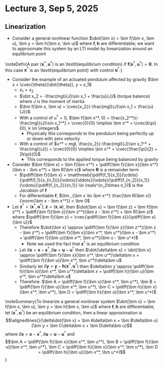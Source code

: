 # Lecture 3, Sep 5, 2025

## Linearization

* Consider a general nonlinear function $\dot{\bm x} = \bm f(\bm x, \bm u), \bm y = \bm h(\bm x, \bm u)$ where $\bm f, \bm h$ are differentiable; we want to approximate this system by an LTI model by linearization around an equilibrium point

\noteDefn{A pair $(\bm x^*, \bm u^*)$ is an \textit{equilibrium condition} if $\bm f(\bm x^*, \bm u^*) = \bm 0$. In this case $\bm x^*$ is an \textit{equilibrium point} with control $\bm u^*$.}

* Consider the example of an actuated pendulum affected by gravity $\bm x = \cvec{\theta}{\dot{\theta}}, y = x_1$
	* $\dot x_1 = x_2$
	* $\dot x_2 = -\frac{mgl}{J}\sin x_1 + \frac{u}{J}$ (torque balance) where $J$ is the moment of inertia
	* $\bm f(\bm x, \bm u) = \cvec{x_2}{-\frac{mgl}{J}\sin x_1 + \frac{u}{J}}$
	* With a control of $u^* = 0$, $\bm f(\bm x^*, 0) = \frac{x_2^*}{-\frac{mgl}{J}\sin x_1^*} = \cvec{0}{0} \implies \bm x^* = \cvec{k\pi}{0}, k \in \integers$
		* Physically this corresponds to the pendulum being perfectly up or down with zero velocity
	* With a control of $u^* = mgl, \frac{x_2}{-\frac{mgl}{J}\sin x_1^* + \frac{mgl}{J}} = \cvec{0}{0} \implies \bm x^* = \cvec{\frac{\pi}{2} + 2k\pi}{0}$
		* This corresponds to the applied torque being balanced by gravity
* Consider $\bm f(\bm x) = \bm f(\bm x^*) + \pdiff{\bm f}{\bm x}(\bm x^*)(\bm x - \bm x^*) + \bm R(\bm x)$ where $\bm R$ is a remainder term
	* $\pdiff{\bm f}{\bm x} = \matthreeb{\pdiff{f_1}{x_1}}{\cdots}{\pdiff{f_1}{x_{n_1}}}{\vdots}{\ddots}{\vdots}{\pdiff{f_{n_2}}{x_1}}{\cdots}{\pdiff{f_{n_2}}{n_1}} \in \reals^{n_2\times n_1}$ is the *Jacobian* of $\bm f$
	* For differentiable $\bm f$, $\lim _{\bm x \to \bm x^*} \frac{\bm R(\bm x)}{\norm{\bm x - \bm x^*}} = \bm 0$
* Let $\bm z^* = (\bm x^*, \bm u^*), \bm z = (\bm x, \bm u)$, then $\dot{\bm x} = \bm f(\bm z) = \bm f(\bm z^*) + \pdiff{\bm f}{\bm z}(\bm z^*)(\bm z - \bm z^*) + \bm R(\bm z)$ where $\pdiff{\bm f}{\bm z} = \rvec{\pdiff{\bm f}{\bm x}}{\pdiff{\bm x}{\bm u}}$
	* Therefore $\dot{\bm x} \approx \pdiff{\bm f}{\bm z}(\bm z^*)(\bm z - \bm z^*) = \pdiff{\bm f}{\bm x}(\bm x^*, \bm u^*)(\bm x - \bm x^*) + \pdiff{\bm f}{\bm u}(\bm x^*, \bm u^*)(\bm u - \bm u^*)$
		* Note we used the fact that $\bm z^*$ is an equilibrium condition
	* Let $\delta\bm x = \bm x - \bm x^*, \delta\bm u = \bm u - \bm u^*$ then $\dot{\delta\bm x} = \dot{\bm x} \approx \pdiff{\bm f}{\bm x}(\bm x^*, \bm u^*)\delta\bm x + \pdiff{\bm f}{\bm u}(\bm x^*, \bm u^*)\delta\bm u$
	* Similarly let $\delta\bm y = \bm y - \bm h(\bm x^*, \bm u^*)$ then $\delta\bm y \approx \pdiff{\bm h}{\bm x}(\bm x^*, \bm u^*)\delta\bm x + \pdiff{\bm h}{\bm u}(\bm x^*, \bm u^*)\delta\bm u$
	* Therefore: $\bm A = \pdiff{\bm f}{\bm x}(\bm x^*, \bm u^*), \bm B = \pdiff{\bm f}{\bm u}(\bm x^*, \bm u^*), \bm C = \pdiff{\bm h}{\bm x}(\bm x^*, \bm u^*), \bm D = \pdiff{\bm h}{\bm u}(\bm x^*, \bm u^*)$

\noteSummary{To linearize a general nonlinear system $\dot{\bm x} = \bm f(\bm x, \bm u), \bm y = \bm h(\bm x, \bm u)$ where $\bm f, \bm h$ are differentiable, let $(\bm x^*, \bm u^*)$ be an equilibrium condition, then a linear approximation is $$\alignedlines{}{\delta\dot{\bm x} = \bm A\delta\bm x + \bm B\delta\bm u}{\bm y = \bm C\delta\bm x + \bm D\delta\bm u}$$ where $\delta\bm x = \bm x - \bm x^*, \delta\bm u = \bm u - \bm u^*$ and $$\bm A = \pdiff{\bm f}{\bm x}(\bm x^*, \bm u^*), \bm B = \pdiff{\bm f}{\bm u}(\bm x^*, \bm u^*), \bm C = \pdiff{\bm h}{\bm x}(\bm x^*, \bm u^*), \bm D = \pdiff{\bm h}{\bm u}(\bm x^*, \bm u^*)$$}

